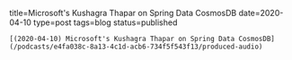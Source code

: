 
title=Microsoft's Kushagra Thapar on Spring Data CosmosDB
date=2020-04-10
type=post
tags=blog
status=published
~~~~~~
[(2020-04-10) Microsoft's Kushagra Thapar on Spring Data CosmosDB](/podcasts/e4fa038c-8a13-4c1d-acb6-734f5f543f13/produced-audio) 
            
